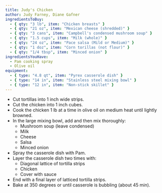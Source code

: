 ```yaml
---
title: Judy's Chicken
author: Judy Farney, Diane Gafner
ingredientsToBuy:
  - { qty: "3 lb", item: "Chicken breasts" }
  - { qty: "21 oz", item: "Mexican cheese (shredded)" }
  - { qty: "3 cans", item: "Campbell's condensed mushroom soup" }
  - { qty: "1.5 cups", item: "Milk (whole)" }
  - { qty: "24 oz", item: "Pace salsa (Mild or Medium)" }
  - { qty: "1 doz", item: "Corn torillas (not flour)" }
  - { qty: "1/4 tbsp", item: "Minced onion" }
ingredientsYouHave:
  - Pam cooking spray
  - Olive oil
equipment:
  - { type: "4.8 qt", item: "Pyrex casserole dish" }
  - { type: "14 in", item: "Stainless steel mixing bowl" }
  - { type: "12 in", item: "Non-stick skillet" }
---
```

- Cut tortillas into 1 inch wide strips.
- Cut the chicken into 1 inch cubes.
- Cook the chicken 1 lb at a time in olive oil on medium heat until lightly browned.
- In the large mixing bowl, add and then mix thoroughly:
    - Mushroom soup (leave condensed)
    - Milk
    - Cheese
    - Salsa
    - Minced onion
- Spray the casserole dish with Pam.
- Layer the casserole dish two times with:
    - Diagonal lattice of tortilla strips
    - Chicken
    - Cover with sauce
- End with a final layer of latticed tortilla strips.
- Bake at 350 degrees or until casserole is bubbling (about 45 min).
